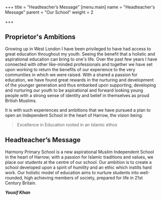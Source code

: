 +++
title = "Headteacher’s Message"
[menu.main]
name = "Headteacher's Message"
parent = "Our School"
weight = 2

+++
## Proprietor's Ambitions

Growing up in West London I have been privileged to have had access to great education throughout my youth. Seeing the benefit that a holistic and aspirational education can bring to one's life. Over the past few years I have connected with other like-minded professionals and together we have set upon working to return the benefits of our experience to the very communities in which we were raised. With a shared a passion for education, we have found great rewards in the nurturing and development of the younger generation and thus embarked upon supporting, developing and nurturing our youth to be aspirational and forward looking young people with a strong sense of identity and belief in themselves as proud British Muslims.

It is with such experiences and ambitions that we have pursued a plan to open an Independent School in the heart of Harrow, the vision being:

> Excellence in Education rooted in an Islamic ethos

## Headteacher’s Message

Harmony Primary School is a new aspirational Muslim Independent School in the heart of Harrow; with a passion for Islamic traditions and values, we place our students at the centre of our school. Our ambition is to create a school developed upon a spirit of humility and an ethic which instills hard work. Our holistic model of education aims to nurture students into well-rounded, high achieving members of society, prepared for life in 21st Century Britain.

**_Yousif Khan_**